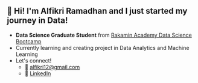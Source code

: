 ## 🚀 Hi! I'm Alfikri Ramadhan and I just started my journey in Data!

- **Data Science Graduate Student** from [Rakamin Academy Data Science Bootcamp](https://www.linkedin.com/feed/update/urn:li:activity:6925761531095773184/)
- Currently learning and creating project in Data Analytics and Machine Learning
- Let's connect!
  - 📧 alfikri12@gmail.com
  - 🤝 [LinkedIn](https://www.linkedin.com/in/alfikri-ramadhan/)

<!---
fikrionii/fikrionii is a ✨ special ✨ repository because its `README.md` (this file) appears on your GitHub profile.
You can click the Preview link to take a look at your changes.
--->
